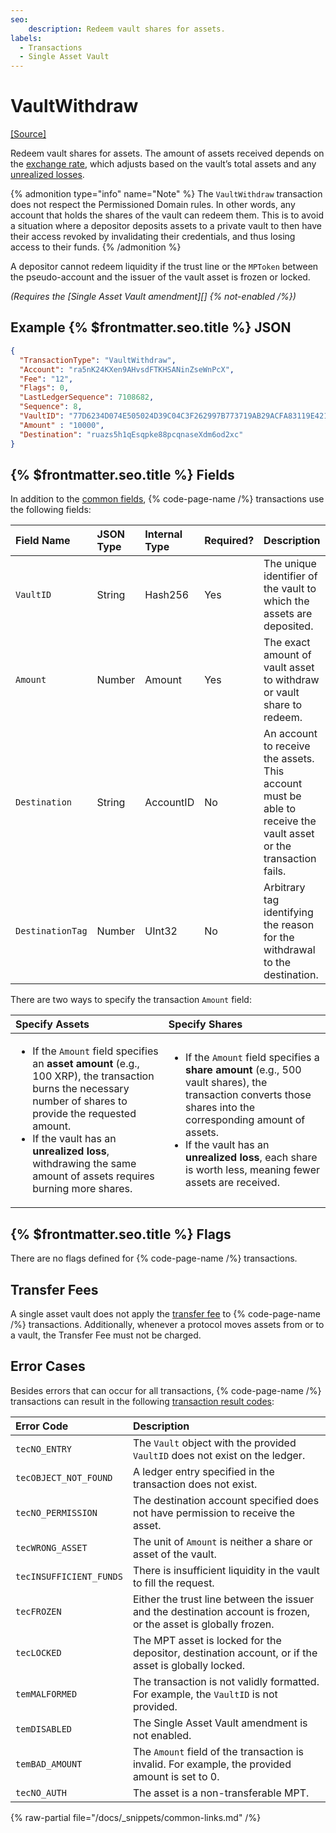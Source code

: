 ```yaml
---
seo:
    description: Redeem vault shares for assets.
labels:
  - Transactions
  - Single Asset Vault
---
```


# VaultWithdraw

[[Source]](https://github.com/Bronek/rippled/blob/vault/src/xrpld/app/tx/detail/VaultWithdraw.cpp "Source")

Redeem vault shares for assets. The amount of assets received depends on the [exchange rate](../../concepts/single-asset-vault.md#exchange-algorithm), which adjusts based on the vault’s total assets and any [unrealized losses](../../concepts/single-asset-vault.md#paper-loss-unrealized-loss).

{% admonition type="info" name="Note" %}
The `VaultWithdraw` transaction does not respect the Permissioned Domain rules. In other words, any account that holds the shares of the vault can redeem them. This is to avoid a situation where a depositor deposits assets to a private vault to then have their access revoked by invalidating their credentials, and thus losing access to their funds.
{% /admonition %}

A depositor cannot redeem liquidity if the trust line or the `MPToken` between the pseudo-account and the issuer of the vault asset is frozen or locked.

_(Requires the [Single Asset Vault amendment][] {% not-enabled /%})_

## Example {% $frontmatter.seo.title %} JSON

```json
{
  "TransactionType": "VaultWithdraw",
  "Account": "ra5nK24KXen9AHvsdFTKHSANinZseWnPcX",
  "Fee": "12",
  "Flags": 0,
  "LastLedgerSequence": 7108682,
  "Sequence": 8,
  "VaultID": "77D6234D074E505024D39C04C3F262997B773719AB29ACFA83119E4210328776",
  "Amount" : "10000",
  "Destination": "ruazs5h1qEsqpke88pcqnaseXdm6od2xc"
}
```

## {% $frontmatter.seo.title %} Fields

In addition to the [common fields](https://xrpl.org/docs/references/protocol/transactions/common-fields#transaction-common-fields), {% code-page-name /%} transactions use the following fields:

| Field Name              | JSON Type     | Internal Type | Required? | Description         |
| :-----------------------| :------------ | :------------ | :-------- | :-------------------|
| `VaultID`               | String        | Hash256       | Yes       | The unique identifier of the vault to which the assets are deposited. |
| `Amount`                | Number        | Amount        | Yes       | The exact amount of vault asset to withdraw or vault share to redeem. |
| `Destination`           | String        | AccountID     | No        | An account to receive the assets. This account must be able to receive the vault asset or the transaction fails.                   |
| `DestinationTag`        | Number        | UInt32        | No        | Arbitrary tag identifying the reason for the withdrawal to the destination. |

There are two ways to specify the transaction `Amount` field:

| Specify Assets | Specify Shares |
|:-------------- |:---------------|
|<ul><li>If the `Amount` field specifies an **asset amount** (e.g., 100 XRP), the transaction burns the necessary number of shares to provide the requested amount.</li><li>If the vault has an **unrealized loss**, withdrawing the same amount of assets requires burning more shares.</li></ul> | <ul><li>If the `Amount` field specifies a **share amount** (e.g., 500 vault shares), the transaction converts those shares into the corresponding amount of assets.</li><li>If the vault has an **unrealized loss**, each share is worth less, meaning fewer assets are received.</li></ul> |

## {% $frontmatter.seo.title %} Flags

There are no flags defined for {% code-page-name /%} transactions.

## Transfer Fees

A single asset vault does not apply the [transfer fee](https://xrpl.org/docs/concepts/tokens/transfer-fees) to {% code-page-name /%} transactions. Additionally, whenever a protocol moves assets from or to a vault, the Transfer Fee must not be charged.

## Error Cases

Besides errors that can occur for all transactions, {% code-page-name /%} transactions can result in the following [transaction result codes](https://xrpl.org/docs/references/protocol/transactions/transaction-results):

| Error Code              | Description                        |
| :---------------------- | :----------------------------------|
| `tecNO_ENTRY`           | The `Vault` object with the provided `VaultID` does not exist on the ledger. |
| `tecOBJECT_NOT_FOUND`   | A ledger entry specified in the transaction does not exist. |
| `tecNO_PERMISSION`      | The destination account specified does not have permission to receive the asset. |
| `tecWRONG_ASSET`        | The unit of `Amount` is neither a share or asset of the vault. |
| `tecINSUFFICIENT_FUNDS` | There is insufficient liquidity in the vault to fill the request. |
| `tecFROZEN`             | Either the trust line between the issuer and the destination account is frozen, or the asset is globally frozen.  |
| `tecLOCKED`             | The MPT asset is locked for the depositor, destination account, or if the asset is globally locked. |
| `temMALFORMED`          | The transaction is not validly formatted. For example, the `VaultID` is not provided.  |
| `temDISABLED`           | The Single Asset Vault amendment is not enabled.  |
| `temBAD_AMOUNT`         | The `Amount` field of the transaction is invalid. For example, the provided amount is set to 0. |
| `tecNO_AUTH`            | The asset is a non-transferable MPT. |

{% raw-partial file="/docs/_snippets/common-links.md" /%}
